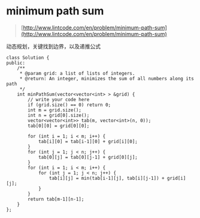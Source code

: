 # minimum path sum
>  [http://www.lintcode.com/en/problem/minimum-path-sum](http://www.lintcode.com/en/problem/minimum-path-sum)

动态规划，关键找到边界，以及递推公式

    class Solution {
    public:
        /**
         * @param grid: a list of lists of integers.
         * @return: An integer, minimizes the sum of all numbers along its path
         */
        int minPathSum(vector<vector<int> > &grid) {
            // write your code here
            if (grid.size() == 0) return 0;
            int m = grid.size();
            int n = grid[0].size();
            vector<vector<int>> tab(m, vector<int>(n, 0));
            tab[0][0] = grid[0][0];

            for (int i = 1; i < m; i++) {
                tab[i][0] = tab[i-1][0] + grid[i][0];
            }
            for (int j = 1; j < n; j++) {
                tab[0][j] = tab[0][j-1] + grid[0][j];
            }
            for (int i = 1; i < m; i++) {
                for (int j = 1; j < n; j++) {
                    tab[i][j] = min(tab[i-1][j], tab[i][j-1]) + grid[i][j];
                }
            }
            return tab[m-1][n-1];
        }
    };

